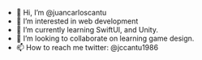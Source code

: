 - 👋 Hi, I’m @juancarloscantu
- 👀 I’m interested in web development
- 🌱 I’m currently learning SwiftUI, and Unity.
- 💞️ I’m looking to collaborate on learning game design.
- 📫 How to reach me twitter: @jccantu1986

<!---
juancarloscantu/juancarloscantu is a ✨ special ✨ repository because its `README.md` (this file) appears on your GitHub profile.
You can click the Preview link to take a look at your changes.
--->
